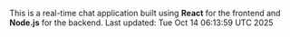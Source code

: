 This is a real-time chat application built using **React** for the frontend and **Node.js** for the backend.
Last updated: Tue Oct 14 06:13:59 UTC 2025

